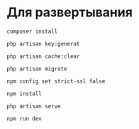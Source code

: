 # Для развертывания

```
composer install
```
```
php artisan key:generat
```
```
php artisan cache:clear
```
```
php artisan migrate
```

```
npm config set strict-ssl false
```
```
npm install
```

```
php artisan serve
```
```
npm run dev
```